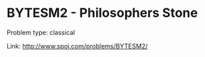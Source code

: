 # BYTESM2 - Philosophers Stone

Problem type: classical

Link: http://www.spoj.com/problems/BYTESM2/

